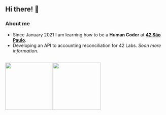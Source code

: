 ## Hi there! 👋

### About me

- Since January 2021 I am learning how to be a **Human Coder** at [**42 São Paulo**](https://www.42sp.org.br/).
- Developing an API to accounting reconciliation for 42 Labs. *Soon more information.*

##

<div style="display: flex;" align="center">
  <img height="150em" src="https://github-readme-stats.vercel.app/api?username=aalcara&count_private=true&show_icons=true&theme=gotham"/>
  <img height="150em" src="https://github-readme-stats.vercel.app/api/top-langs/?username=aalcara&langs_count=15&layout=compact&hide=roff,perl&theme=gotham"/>
</div>

<!--
**aalcara/aalcara** is a ✨ _special_ ✨ repository because its `README.md` (this file) appears on your GitHub profile.

Here are some ideas to get you started:

- 🔭 I’m currently working on ...
- 🌱 I’m currently learning ...
- 👯 I’m looking to collaborate on ...
- 🤔 I’m looking for help with ...
- 💬 Ask me about ...
- 📫 How to reach me: ...
- 😄 Pronouns: ...
- ⚡ Fun fact: ...
-->
